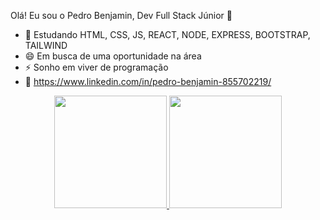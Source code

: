 Olá! Eu sou o Pedro Benjamin, Dev Full Stack Júnior 👋

- 🔭 Estudando HTML, CSS, JS, REACT, NODE, EXPRESS, BOOTSTRAP, TAILWIND
- 😄 Em busca de uma oportunidade na área
- ⚡ Sonho em viver de programação
- 👋 https://www.linkedin.com/in/pedro-benjamin-855702219/


<div align="center">
  <a href="https://github.com/pedrobenj">
  <img height="180em" src="https://github-readme-stats.vercel.app/api?username=pedrobenj&show_icons=true&theme=dark&include_all_commits=true&count_private=true"/>
  <img height="180em" src="https://github-readme-stats.vercel.app/api/top-langs/?username=pedrobenj&layout=compact&langs_count=7&theme=dark"/>
</div>
